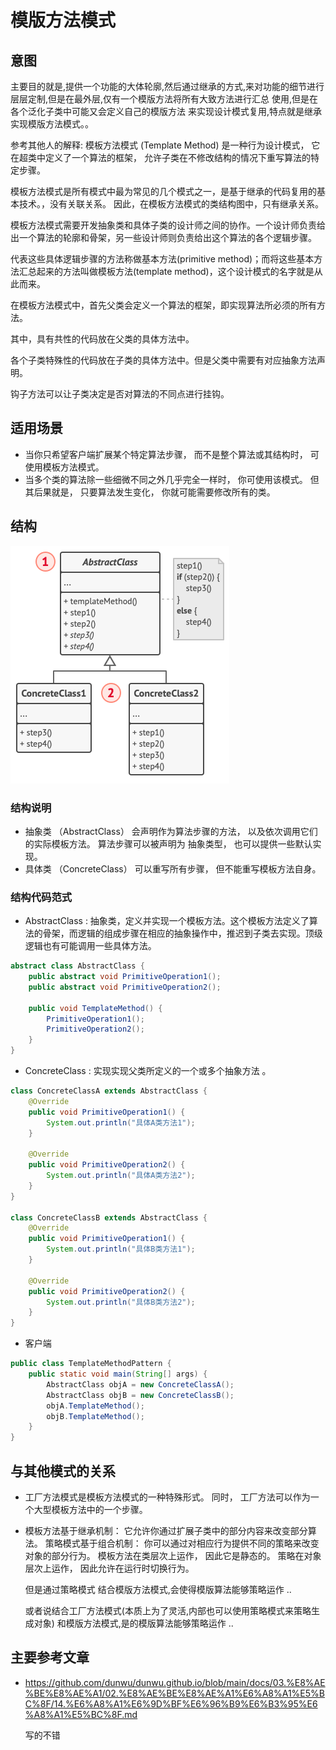# 模版方法模式

## 意图

主要目的就是,提供一个功能的大体轮廓,然后通过继承的方式,来对功能的细节进行层层定制,但是在最外层,仅有一个模版方法将所有大致方法进行汇总
使用,但是在各个泛化子类中可能又会定义自己的模版方法 来实现设计模式复用,特点就是继承实现模版方法模式。。

参考其他人的解释:
模板方法模式 (Template Method) 是一种行为设计模式， 它在超类中定义了一个算法的框架， 允许子类在不修改结构的情况下重写算法的特定步骤。

模板方法模式是所有模式中最为常见的几个模式之一，是基于继承的代码复用的基本技术。，没有关联关系。 因此，在模板方法模式的类结构图中，只有继承关系。

模板方法模式需要开发抽象类和具体子类的设计师之间的协作。一个设计师负责给出一个算法的轮廓和骨架，另一些设计师则负责给出这个算法的各个逻辑步骤。

代表这些具体逻辑步骤的方法称做基本方法(primitive method)；而将这些基本方法汇总起来的方法叫做模板方法(template method)，这个设计模式的名字就是从此而来。

在模板方法模式中，首先父类会定义一个算法的框架，即实现算法所必须的所有方法。

其中，具有共性的代码放在父类的具体方法中。

各个子类特殊性的代码放在子类的具体方法中。但是父类中需要有对应抽象方法声明。

钩子方法可以让子类决定是否对算法的不同点进行挂钩。


## 适用场景

- 当你只希望客户端扩展某个特定算法步骤， 而不是整个算法或其结构时， 可使用模板方法模式。
- 当多个类的算法除一些细微不同之外几乎完全一样时， 你可使用该模式。 但其后果就是， 只要算法发生变化， 你就可能需要修改所有的类。


## 结构
![img.png](img.png)

### 结构说明
- 抽象类 （AbstractClass） 会声明作为算法步骤的方法， 以及依次调用它们的实际模板方法。 算法步骤可以被声明为 抽象类型， 也可以提供一些默认实现。
- 具体类 （ConcreteClass） 可以重写所有步骤， 但不能重写模板方法自身。

### 结构代码范式

- AbstractClass : 抽象类，定义并实现一个模板方法。这个模板方法定义了算法的骨架，而逻辑的组成步骤在相应的抽象操作中，推迟到子类去实现。顶级逻辑也有可能调用一些具体方法。
```java
abstract class AbstractClass {
    public abstract void PrimitiveOperation1();
    public abstract void PrimitiveOperation2();

    public void TemplateMethod() {
        PrimitiveOperation1();
        PrimitiveOperation2();
    }
}
```
- ConcreteClass : 实现实现父类所定义的一个或多个抽象方法 。
```java
class ConcreteClassA extends AbstractClass {
    @Override
    public void PrimitiveOperation1() {
        System.out.println("具体A类方法1");
    }

    @Override
    public void PrimitiveOperation2() {
        System.out.println("具体A类方法2");
    }
}

class ConcreteClassB extends AbstractClass {
    @Override
    public void PrimitiveOperation1() {
        System.out.println("具体B类方法1");
    }

    @Override
    public void PrimitiveOperation2() {
        System.out.println("具体B类方法2");
    }
}
```

- 客户端
```java
public class TemplateMethodPattern {
    public static void main(String[] args) {
        AbstractClass objA = new ConcreteClassA();
        AbstractClass objB = new ConcreteClassB();
        objA.TemplateMethod();
        objB.TemplateMethod();
    }
}
```

## 与其他模式的关系

- 工厂方法模式是模板方法模式的一种特殊形式。 同时， 工厂方法可以作为一个大型模板方法中的一个步骤。
- 模板方法基于继承机制： 它允许你通过扩展子类中的部分内容来改变部分算法。 策略模式基于组合机制： 你可以通过对相应行为提供不同的策略来改变对象的部分行为。 模板方法在类层次上运作， 因此它是静态的。 策略在对象层次上运作， 因此允许在运行时切换行为。

    但是通过策略模式 结合模版方法模式,会使得模版算法能够策略运作 ..
    
    或者说结合工厂方法模式(本质上为了灵活,内部也可以使用策略模式来策略生成对象) 和模版方法模式,是的模版算法能够策略运作 ..


## 主要参考文章

- https://github.com/dunwu/dunwu.github.io/blob/main/docs/03.%E8%AE%BE%E8%AE%A1/02.%E8%AE%BE%E8%AE%A1%E6%A8%A1%E5%BC%8F/14.%E6%A8%A1%E6%9D%BF%E6%96%B9%E6%B3%95%E6%A8%A1%E5%BC%8F.md

    写的不错